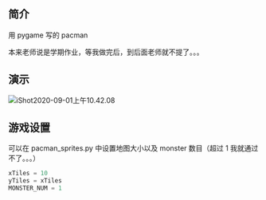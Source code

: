 

## 简介

用 pygame 写的 pacman

本来老师说是学期作业，等我做完后，到后面老师就不提了。。。

## 演示

![iShot2020-09-01上午10.42.08](https://i.imgur.com/1XmMoQR.gif)

## 游戏设置

可以在 pacman_sprites.py 中设置地图大小以及 monster 数目（超过 1 我就通过不了。。。）

```python
xTiles = 10
yTiles = xTiles
MONSTER_NUM = 1
```


